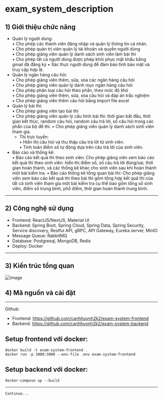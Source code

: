 # exam_system_description
## 1) Giới thiệu chức năng
- Quản lý người dùng:  
  • Cho phép các thành viên đăng nhập và quản lý thông tin cá nhân.  
  • Cho phép quản trị viên quản lý tài khoản và quyền người dùng  
  • Cho phép giảng viên quản lý danh sách sinh viên làm bài thi  
  • Cho phép tất cả người dùng được phép khôi phục mật khẩu bằng gmail đã đăng ký • Xác thực người dùng để đảm bảo tính bảo mật và truy cập hợp lệ.  
- Quản lý ngân hàng câu hỏi:  
  • Cho phép giảng viên thêm, sửa, xóa các ngân hàng câu hỏi  
  • Cho phép giảng viên quản lý danh mục ngân hàng câu hỏi  
  • Cho phép phân loại câu hỏi theo phần, theo mức độ khó  
  • Cho phép giảng viên thêm, sửa, xóa câu hỏi và đáp án trắc nghiệm  
  • Cho phép giảng viên thêm câu hỏi bằng import file excel  
- Quản lý bài thi:  
  • Cho phép giảng viên tạo bài thi  
  • Cho phép giảng viên quản lý cấu hình bài thi: thời gian bắt đầu, thời gian kết thúc,  random câu hỏi, random câu trả lời, số câu hỏi trong các phần của bộ đề thi. • Cho phép giảng viên quản lý danh sách sinh viên tham gia.  
  - Thi trực tuyến:  
  • Hiển thị câu hỏi và thu thập câu trả lời từ sinh viên.  
  • Tính toán điểm số tự động dựa trên câu trả lời của sinh viên.  
- Báo cáo và thống kê:  
  • Báo cáo kết quả thi theo sinh viên: Cho phép giảng viên xem báo cáo kết quả thi theo  sinh viên: hiển thị điểm số, số câu trả lời đúng/sai, thời gian hoàn thành, và các thống  kê khác cho sinh viên sau khi hoàn thành một bài kiểm tra.
  • Báo cáo thống kê tổng quan bài thi: Cho phép giảng viên xem báo cáo kết quả thi theo  bài thi gồm tổng hợp kết quả thi của tất cả sinh viên tham gia một bài kiểm tra cụ thể bao gồm tổng số sinh viên, điểm số trung bình, phổ điểm, thời gian hoàn thành trung  bình.
 
--------------------------
## 2) Công nghệ sử dụng
- Frontend: ReactJS/NextJS, Material UI
- Backend: Spring Boot, Spring Cloud, Spring Data, Spring Security, Service discovery, Restful API, gRPC, API Gateway, Eureka server, MinIO
- Message Queue: RabbitMQ
- Database: Postgresql, MongoDB, Redis
- Deploy: Docker
--------------------------
## 3) Kiến trúc tổng quan
![image](https://github.com/user-attachments/assets/9572455a-0702-4ade-893c-c522cea791be)

## 4) Mã nguồn và cài đặt
--------------------------
Github: 
- Frontend: https://github.com/canhhuynh2k2/exam-system-frontend
- Backend: https://github.com/canhhuynh2k2/exam-system-backend

Setup frontend với docker:
--------------------------
    docker build -t exam-system-frontend .
    docker run -p 3000:3000 --env-file .env exam-system-frontend
Setup backend với docker:
--------------------------
    docker-compose up --build
--------------------------
    Continue...
